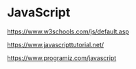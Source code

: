 # JavaScript
https://www.w3schools.com/js/default.asp

https://www.javascripttutorial.net/

https://www.programiz.com/javascript
